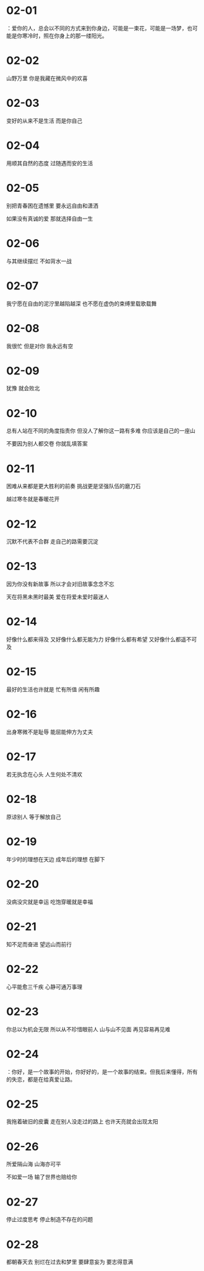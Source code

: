 # 02-01

：爱你的人，总会以不同的方式来到你身边，可能是一束花，可能是一场梦，也可能是你寒冷时，照在你身上的那一缕阳光。

# 02-02

山野万里 你是我藏在微风中的欢喜

# 02-03

变好的从来不是生活 而是你自己

# 02-04

用顺其自然的态度 过随遇而安的生活

# 02-05

别把青春困在遗憾里 要永远自由和潇洒

如果没有真诚的爱 那就选择自由一生

# 02-06

与其继续摆烂 不如背水一战

# 02-07

我宁愿在自由的泥泞里越陷越深 也不愿在虚伪的束缚里载歌载舞

# 02-08

我很忙 但是对你 我永远有空

# 02-09

犹豫 就会败北

# 02-10

总有人站在不同的角度指责你 但没人了解你这一路有多难 你应该是自己的一座山

不要因为别人都交卷 你就乱填答案

# 02-11

困难从来都是更大胜利的前奏 挑战更是坚强队伍的磨刀石

越过寒冬就是春暖花开

# 02-12

沉默不代表不合群 走自己的路需要沉淀

# 02-13

因为你没有新故事 所以才会对旧故事念念不忘

天在将黑未黑时最美 爱在将爱未爱时最迷人

# 02-14

好像什么都来得及 又好像什么都无能为力 好像什么都有希望 又好像什么都遥不可及

# 02-15

最好的生活也许就是 忙有所值 闲有所趣

# 02-16

出身寒微不是耻辱 能屈能伸方为丈夫

# 02-17

若无执念在心头 人生何处不清欢

# 02-18

原谅别人 等于解放自己

# 02-19

年少时的理想在天边 成年后的理想 在脚下

# 02-20

没病没灾就是幸运 吃饱穿暖就是幸福

# 02-21

知不足而奋进 望远山而前行

# 02-22

心平能愈三千疾 心静可通万事理

# 02-23

你总以为机会无限 所以从不珍惜眼前人 山与山不见面 再见容易再见难

# 02-24

：你好，是一个故事的开始，你好好的，是一个故事的结束。但我后来懂得，所有的失恋，都是在给真爱让路。

# 02-25

我拖着破旧的皮囊 走在别人没走过的路上 也许天亮就会出现太阳

# 02-26

所爱隔山海 山海亦可平

不如爱一场 输了世界也赔给你

# 02-27

停止过度思考 停止制造不存在的问题

# 02-28

都朝春天去 别烂在过去和梦里 要肆意妄为 要志得意满
